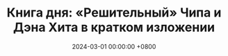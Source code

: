 ---
title: "Книга дня: «Решительный» Чипа и Дэна Хита в кратком изложении"
description: >-
  Научитесь принимать лучшие решения! Обзор книги Хитов: как преодолеть ошибки и использовать стратегии для успеха.
date: 2024-03-01 00:00:00 +0800
categories: [Мышление, Конспекты-книг]
tags:
  [
    решительный,
    чип-хит,
    дэн-хит,
    принятие-решений,
    критическое-мышление,
    решение-проблем,
    преодоление-ошибок,
    лучшие-решения,
    стратегии-решений,
    ловушки-решений,
    выбор,
    решительность,
    инструменты-решений,
    мудрые-решения,
    эффективные-решения
  ]
image:
alt: Обложка книги Решительный Чипа и Дэна Хита
fallback:
  -
  -
---